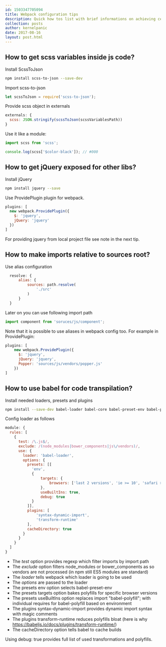 ```yaml
---
id: 1503347705094
title: Webpack configuration tips
description: Quick how tos list with brief informations on achieving certain webpack behaviour
collection: posts
author: kernelpanic
date: 2017-08-16
layout: post.html
---
```

## How to get scss variables inside js code?
Install ScssToJson
```bash
npm install scss-to-json --save-dev
```
Import scss-to-json
```js
let scssToJson = require('scss-to-json');
```
Provide scss object in externals
```js
externals: {
  scss: JSON.stringify(scssToJson(scssVariablesPath))
}
```
Use it like a module:
```js
import scss from 'scss';

console.log(scss['$color-black']); // #000
```

## How to get jQuery exposed for other libs?
Install jQuery
```bash
npm install jquery --save
```
Use ProvidePlugin plugin for webpack.
```js
plugins: [
  new webpack.ProvidePlugin({
    $: 'jquery',
    jQuery: 'jquery'
  })
]
```

For providing jquery from local project file see note in the next tip.


## How to make imports relative to sources root?

Use alias configuration
```js
  resolve: {
      alias: {
          sources: path.resolve(
              './src'
          )
      }
  }
```
Later on you can use following import path
```js
import component from 'soruces/js/component';
```
Note that it is possible to use aliases in webpack config too. For example in
ProvidePlugin:
```js
plugins: [
    new webpack.ProvidePlugin({
      $: 'jquery',
      jQuery: 'jquery',
      Popper: 'sources/js/vendors/popper.js'
    })
]
```

## How to use babel for code transpilation?
Install needed loaders, presets and plugins
```bash
npm install --save-dev babel-loader babel-core babel-preset-env babel-plugin-syntax-dynamic-import babel-plugin-transform-runtime
```
Config loader as follows
```js
module: {
  rules: [
    {
      test: /\.js$/,
      exclude: /(node_modules|bower_components|js\/vendors)/,
      use: {
        loader: 'babel-loader',
        options: {
          presets: [[
            'env',
            {
                targets: {
                    browsers: ['last 2 versions', 'ie >= 10', 'safari >= 9']
                },
                useBuiltIns: true,
                debug: true
            }
          ]],
          plugins: [
              'syntax-dynamic-import',
              'transform-runtime'
          ],
          cacheDirectory: true
        }
      }
    }
  ]
}
```
* The *test* option provides regexp which filter imports by import path
* The *exclude* option filters node_modules or bower_components as so vendors
are not processed (in npm still ES5 modules are standard)
* The *loader* tells webpack which loader is going to be used
* The *options* are passed to the loader
* The presets env option selects babel-preset-env
* The presets targets option bakes polyfills for specific browser versions
* The presets useBuiltIns option replaces import "babel-polyfill"; with individual requires for babel-polyfill based on environment
* The plugins syntax-dynamic-import provides dynamic import syntax with magic comments
* The plugins transform-runtime reduces polyfills bloat (here is why https://babeljs.io/docs/plugins/transform-runtime/)
* The cacheDirectory option tells babel to cache builds

Using debug: true provides full list of used transformations and polyfills.
